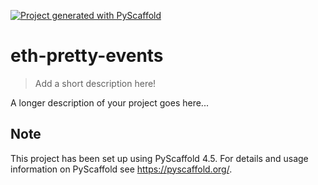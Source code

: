 <!-- These are examples of badges you might want to add to your README:
     please update the URLs accordingly

[![Built Status](https://api.cirrus-ci.com/github/<USER>/eth-pretty-events.svg?branch=main)](https://cirrus-ci.com/github/<USER>/eth-pretty-events)
[![ReadTheDocs](https://readthedocs.org/projects/eth-pretty-events/badge/?version=latest)](https://eth-pretty-events.readthedocs.io/en/stable/)
[![Coveralls](https://img.shields.io/coveralls/github/<USER>/eth-pretty-events/main.svg)](https://coveralls.io/r/<USER>/eth-pretty-events)
[![PyPI-Server](https://img.shields.io/pypi/v/eth-pretty-events.svg)](https://pypi.org/project/eth-pretty-events/)
[![Conda-Forge](https://img.shields.io/conda/vn/conda-forge/eth-pretty-events.svg)](https://anaconda.org/conda-forge/eth-pretty-events)
[![Monthly Downloads](https://pepy.tech/badge/eth-pretty-events/month)](https://pepy.tech/project/eth-pretty-events)
[![Twitter](https://img.shields.io/twitter/url/http/shields.io.svg?style=social&label=Twitter)](https://twitter.com/eth-pretty-events)
-->

[![Project generated with PyScaffold](https://img.shields.io/badge/-PyScaffold-005CA0?logo=pyscaffold)](https://pyscaffold.org/)

# eth-pretty-events

> Add a short description here!

A longer description of your project goes here...


<!-- pyscaffold-notes -->

## Note

This project has been set up using PyScaffold 4.5. For details and usage
information on PyScaffold see https://pyscaffold.org/.
